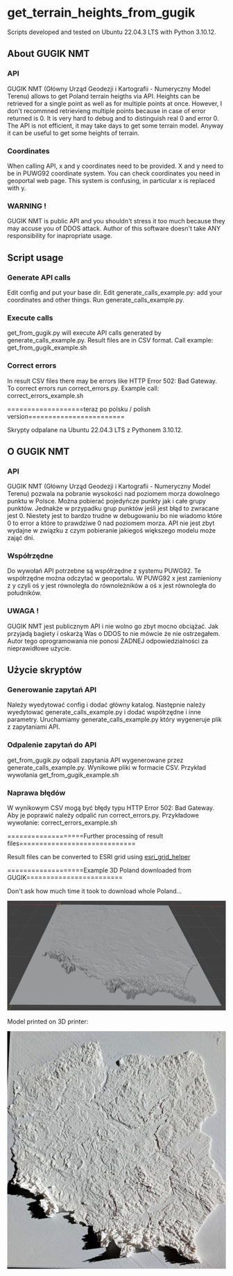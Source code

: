 # get_terrain_heights_from_gugik

Scripts developed and tested on Ubuntu 22.04.3 LTS with Python 3.10.12.

## About GUGIK NMT

### API

GUGIK NMT (Główny Urząd Geodezji i Kartografii - Numeryczny Model Terenu) allows to get Poland terrain heigths via API. Heights can be retrieved for a single point as well as for multiple points at once. However, I don't recommned retrievieng multiple points because in case of error returned is 0. It is very hard to debug and to distinguish real 0 and error 0. The API is not efficient, it may take days to get some terrain model. Anyway it can be useful to get some heights of terrain.

### Coordinates

When calling API, x and y coordinates need to be provided. X and y need to be in PUWG92 coordinate system. You can check coordinates you need in geoportal web page. This system is confusing, in particular x is replaced with y.

### WARNING !

GUGIK NMT is public API and you shouldn't stress it too much because they may accuse you of DDOS attack. Author of this software doesn't take ANY responsibility for inapropriate usage.

## Script usage

### Generate API calls

Edit config and put your base dir. Edit generate_calls_example.py: add your coordinates and other things. Run generate_calls_example.py.

### Execute calls

get_from_gugik.py will execute API calls generated by generate_calls_example.py. Result files are in CSV format. Call example: get_from_gugik_example.sh

### Correct errors

In result CSV files there may be errors like HTTP Error 502: Bad Gateway. To correct errors run correct_errors.py. Example call: correct_errors_example.sh


===================teraz po polsku / polish version========================

Skrypty odpalane na Ubuntu 22.04.3 LTS z Pythonem 3.10.12.

## O GUGIK NMT

### API

GUGIK NMT (Główny Urząd Geodezji i Kartografii - Numeryczny Model Terenu) pozwala na pobranie wysokości nad poziomem morza dowolnego punktu w Polsce. Można pobierać pojedyńcze punkty jak i całe grupy punktów. Jednakże w przypadku grup punktów jeśli jest błąd to zwracane jest 0. Niestety jest to bardzo trudne w debugowaniu bo nie wiadomo które 0 to error a które to prawdziwe 0 nad poziomem morza. API nie jest zbyt wydajne w związku z czym pobieranie jakiegoś większego modelu może zająć dni.

### Współrzędne

Do wywołań API potrzebne są współrzędne z systemu PUWG92. Te współrzędne można odczytać w geoportalu. W PUWG92 x jest zamieniony z y czyli oś y jest równoległa do równoleżników a oś x jest równoległa do południków.

### UWAGA !

GUGIK NMT jest publicznym API i nie wolno go zbyt mocno obciążać. Jak przyjadą bagiety i oskarżą Was o DDOS to nie mówcie że nie ostrzegałem. Autor tego oprogramowania nie ponosi ŻADNEJ odpowiedzialności za nieprawidłowe użycie. 

## Użycie skryptów

### Generowanie zapytań API

Należy wyedytować config i dodać główny katalog. Następnie należy wyedytować generate_calls_example.py i dodać współrzędne i inne parametry. Uruchamiamy generate_calls_example.py który wygeneruje plik z zapytaniami API. 

### Odpalenie zapytań do API

get_from_gugik.py odpali zapytania API wygenerowane przez generate_calls_example.py. Wynikowe pliki w formacie CSV. Przykład wywołania get_from_gugik_example.sh

### Naprawa błędów

W wynikowym CSV mogą być błędy typu HTTP Error 502: Bad Gateway. Aby je poprawić należy odpalić run correct_errors.py. Przykładowe wywołanie: correct_errors_example.sh

===================Further processing of result files=============================

Result files can be converted to ESRI grid using [esri_grid_helper](https://github.com/kowalpy/esri_grid_helper)

===================Example 3D Poland downloaded from GUGIK========================

Don't ask how much time it took to download whole Poland...

![alt text](https://github.com/kowalpy/get_terrain_heights_from_gugik/blob/main/img/polska_3d.png "Example of 3D Poland based on GUGIK data")

Model printed on 3D printer:

![alt text](https://github.com/kowalpy/get_terrain_heights_from_gugik/blob/main/img/Polska_3d_printout.jpg "Example of 3D Poland printout")

